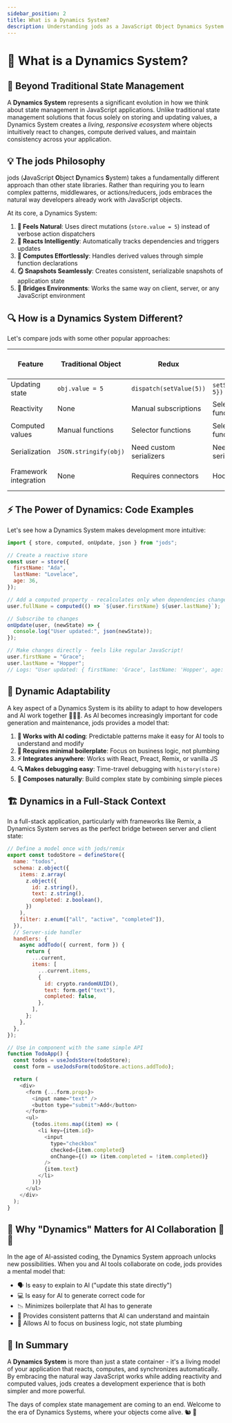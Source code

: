 ```yaml
---
sidebar_position: 2
title: What is a Dynamics System?
description: Understanding jods as a JavaScript Object Dynamics System
---
```


# 🧠 What is a Dynamics System?

## 🔄 Beyond Traditional State Management

A **Dynamics System** represents a significant evolution in how we think about state management in JavaScript applications. Unlike traditional state management solutions that focus solely on storing and updating values, a Dynamics System creates a _living, responsive ecosystem_ where objects intuitively react to changes, compute derived values, and maintain consistency across your application.

## 💡 The jods Philosophy

jods (**J**avaScript **O**bject **D**ynamics **S**ystem) takes a fundamentally different approach than other state libraries. Rather than requiring you to learn complex patterns, middlewares, or actions/reducers, jods embraces the natural way developers already work with JavaScript objects.

At its core, a Dynamics System:

1. **📱 Feels Natural**: Uses direct mutations (`store.value = 5`) instead of verbose action dispatchers
2. **🔄 Reacts Intelligently**: Automatically tracks dependencies and triggers updates
3. **🧮 Computes Effortlessly**: Handles derived values through simple function declarations
4. **🪞 Snapshots Seamlessly**: Creates consistent, serializable snapshots of application state
5. **🧬 Bridges Environments**: Works the same way on client, server, or any JavaScript environment

## 🔍 How is a Dynamics System Different?

Let's compare jods with some other popular approaches:

| Feature               | Traditional Object    | Redux                   | Zustand                 | jods (Dynamics System)              |
| --------------------- | --------------------- | ----------------------- | ----------------------- | ----------------------------------- |
| Updating state        | `obj.value = 5`       | `dispatch(setValue(5))` | `setState({value: 5})`  | `store.value = 5`                   |
| Reactivity            | None                  | Manual subscriptions    | Selector functions      | Automatic + granular                |
| Computed values       | Manual functions      | Selector functions      | Selector functions      | `computed(() => store.x + store.y)` |
| Serialization         | `JSON.stringify(obj)` | Need custom serializers | Need custom serializers | `json(store)`                       |
| Framework integration | None                  | Requires connectors     | Hooks                   | Lightweight direct hooks            |

## ⚡ The Power of Dynamics: Code Examples

Let's see how a Dynamics System makes development more intuitive:

```js
import { store, computed, onUpdate, json } from "jods";

// Create a reactive store
const user = store({
  firstName: "Ada",
  lastName: "Lovelace",
  age: 36,
});

// Add a computed property - recalculates only when dependencies change
user.fullName = computed(() => `${user.firstName} ${user.lastName}`);

// Subscribe to changes
onUpdate(user, (newState) => {
  console.log("User updated:", json(newState));
});

// Make changes directly - feels like regular JavaScript!
user.firstName = "Grace";
user.lastName = "Hopper";
// Logs: "User updated: { firstName: 'Grace', lastName: 'Hopper', age: 36, fullName: 'Grace Hopper' }"
```

## 🦋 Dynamic Adaptability

A key aspect of a Dynamics System is its ability to adapt to how developers and AI work together 🧑‍💻🤖. As AI becomes increasingly important for code generation and maintenance, jods provides a model that:

1. **🤖 Works with AI coding**: Predictable patterns make it easy for AI tools to understand and modify
2. **📝 Requires minimal boilerplate**: Focus on business logic, not plumbing
3. **⚡ Integrates anywhere**: Works with React, Preact, Remix, or vanilla JS
4. **🔍 Makes debugging easy**: Time-travel debugging with `history(store)`
5. **🧩 Composes naturally**: Build complex state by combining simple pieces

## 🏗️ Dynamics in a Full-Stack Context

In a full-stack application, particularly with frameworks like Remix, a Dynamics System serves as the perfect bridge between server and client state:

```js
// Define a model once with jods/remix
export const todoStore = defineStore({
  name: "todos",
  schema: z.object({
    items: z.array(
      z.object({
        id: z.string(),
        text: z.string(),
        completed: z.boolean(),
      })
    ),
    filter: z.enum(["all", "active", "completed"]),
  }),
  // Server-side handler
  handlers: {
    async addTodo({ current, form }) {
      return {
        ...current,
        items: [
          ...current.items,
          {
            id: crypto.randomUUID(),
            text: form.get("text"),
            completed: false,
          },
        ],
      };
    },
  },
});

// Use in component with the same simple API
function TodoApp() {
  const todos = useJodsStore(todoStore);
  const form = useJodsForm(todoStore.actions.addTodo);

  return (
    <div>
      <form {...form.props}>
        <input name="text" />
        <button type="submit">Add</button>
      </form>
      <ul>
        {todos.items.map((item) => (
          <li key={item.id}>
            <input
              type="checkbox"
              checked={item.completed}
              onChange={() => (item.completed = !item.completed)}
            />
            {item.text}
          </li>
        ))}
      </ul>
    </div>
  );
}
```

## 🤝 Why "Dynamics" Matters for AI Collaboration 🤖 🧠

In the age of AI-assisted coding, the Dynamics System approach unlocks new possibilities. When you and AI tools collaborate on code, jods provides a mental model that:

- 🗣️ Is easy to explain to AI ("update this state directly")
- 💻 Is easy for AI to generate correct code for
- 📉 Minimizes boilerplate that AI has to generate
- 🔄 Provides consistent patterns that AI can understand and maintain
- 🧩 Allows AI to focus on business logic, not state plumbing

## 🌟 In Summary

A **Dynamics System** is more than just a state container - it's a living model of your application that reacts, computes, and synchronizes automatically. By embracing the natural way JavaScript works while adding reactivity and computed values, jods creates a development experience that is both simpler and more powerful.

The days of complex state management are coming to an end. Welcome to the era of Dynamics Systems, where your objects come alive. 🐿️ 🦆
